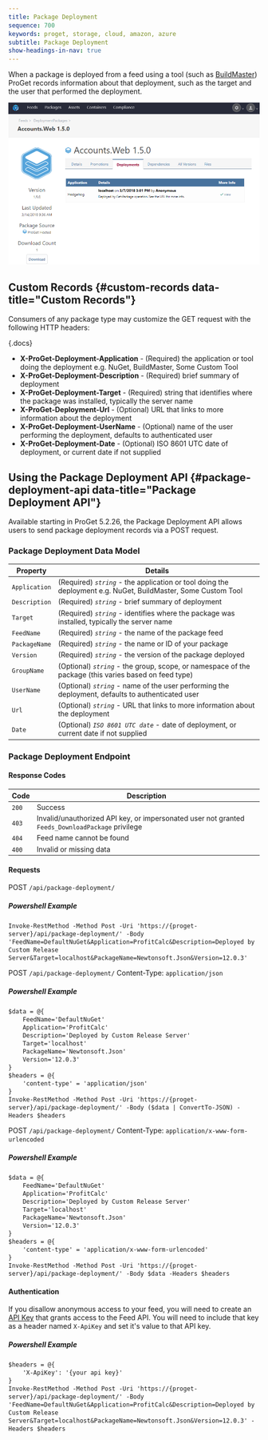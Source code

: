```yaml
---
title: Package Deployment
sequence: 700
keywords: proget, storage, cloud, amazon, azure
subtitle: Package Deployment
show-headings-in-nav: true
---
```


When a package is deployed from a feed using a tool (such as [BuildMaster](buildmaster)) ProGet records information about that deployment, such as the target and the user that performed the deployment.

![](/resources/documentation/proget/deployment-record.png)

## Custom Records {#custom-records data-title="Custom Records"}

Consumers of any package type may customize the GET request with the following HTTP headers:

{.docs}

- **X-ProGet-Deployment-Application** - (Required) the application or tool doing the deployment e.g. NuGet, BuildMaster, Some Custom Tool
- **X-ProGet-Deployment-Description** - (Required) brief summary of deployment
- **X-ProGet-Deployment-Target** - (Required) string that identifies where the package was installed, typically the server name         
- **X-ProGet-Deployment-Url** - (Optional) URL that links to more information about the deployment
- **X-ProGet-Deployment-UserName** - (Optional) name of the user performing the deployment, defaults to authenticated user
- **X-ProGet-Deployment-Date** - (Optional) ISO 8601 UTC date of deployment, or current date if not supplied

## Using the Package Deployment API {#package-deployment-api data-title="Package Deployment API"}

Available starting in ProGet 5.2.26, the Package Deployment API allows users to send package deployment records via a POST request.

### Package Deployment Data Model

| Property | Details  |
|-|-|
| `Application` | (Required) *`string`* - the application or tool doing the deployment e.g. NuGet, BuildMaster, Some Custom Tool |
| `Description` | (Required) *`string`* - brief summary of deployment |
| `Target` | (Required) *`string`* - identifies where the package was installed, typically the server name |
| `FeedName` | (Required) *`string`* - the name of the package feed |
| `PackageName` | (Required) *`string`* - the name or ID of your package |
| `Version` | (Required) *`string`* - the version of the package deployed |
| `GroupName` | (Optional) *`string`* - the group, scope, or namespace of the package (this varies based on feed type)  |
| `UserName` | (Optional) *`string`* - name of the user performing the deployment, defaults to authenticated user |
| `Url` | (Optional) *`string`* - URL that links to more information about the deployment |
| `Date` | (Optional) *`ISO 8601 UTC date`* - date of deployment, or current date if not supplied |

### Package Deployment Endpoint

#### Response Codes

|Code|Description|
|---|---|
| `200` | Success | 
| `403` | Invalid/unauthorized API key, or impersonated user not granted `Feeds_DownloadPackage` privilege | 
| `404` | Feed name cannot be found
| `400` | Invalid or missing data

#### Requests
<tab-block>
<tab name="URL-Encoded Request">

POST `/api/package-deployment/`

##### Powershell Example
```
Invoke-RestMethod -Method Post -Uri 'https://{proget-server}/api/package-deployment/' -Body 'FeedName=DefaultNuGet&Application=ProfitCalc&Description=Deployed by Custom Release Server&Target=localhost&PackageName=Newtonsoft.Json&Version=12.0.3'
```

</tab>
<tab name="JSON Request">

POST `/api/package-deployment/`
Content-Type: `application/json`

##### Powershell Example
```
$data = @{
    FeedName='DefaultNuGet'
    Application='ProfitCalc'
    Description='Deployed by Custom Release Server'
    Target='localhost'
    PackageName='Newtonsoft.Json'
    Version='12.0.3'
}
$headers = @{
    'content-type' = 'application/json'
}
Invoke-RestMethod -Method Post -Uri 'https://{proget-server}/api/package-deployment/' -Body ($data | ConvertTo-JSON) -Headers $headers
```

</tab>
<tab name="Form Post">

POST `/api/package-deployment/`
Content-Type: `application/x-www-form-urlencoded`

##### Powershell Example
```
$data = @{
    FeedName='DefaultNuGet'
    Application='ProfitCalc'
    Description='Deployed by Custom Release Server'
    Target='localhost'
    PackageName='Newtonsoft.Json'
    Version='12.0.3'
}
$headers = @{
    'content-type' = 'application/x-www-form-urlencoded'
}
Invoke-RestMethod -Method Post -Uri 'https://{proget-server}/api/package-deployment/' -Body $data -Headers $headers
```

</tab>
</tab-block>

#### Authentication

If you disallow anonymous access to your feed, you will need to create an [API Key](/docs/proget/administration/security/api-keys) that grants access to the Feed API.  You will need to include that key as a header named `X-ApiKey` and set it's value to that API key.

##### Powershell Example

```
$headers = @{
    'X-ApiKey': '{your api key}'
}
Invoke-RestMethod -Method Post -Uri 'https://{proget-server}/api/package-deployment/' -Body 'FeedName=DefaultNuGet&Application=ProfitCalc&Description=Deployed by Custom Release Server&Target=localhost&PackageName=Newtonsoft.Json&Version=12.0.3' -Headers $headers
```





